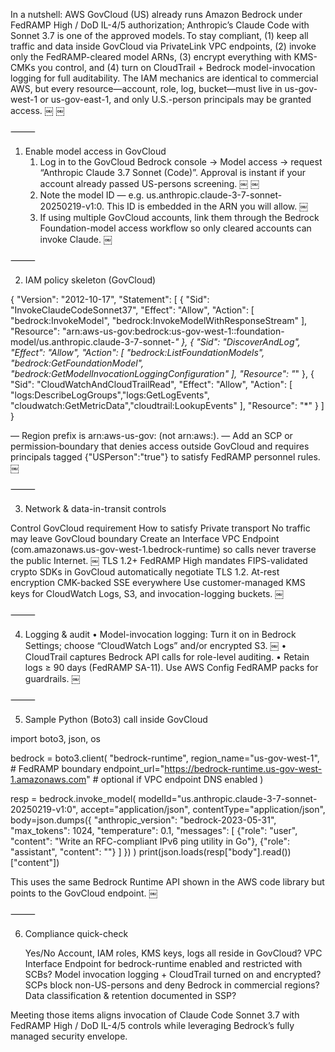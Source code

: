 In a nutshell: AWS GovCloud (US) already runs Amazon Bedrock under FedRAMP High / DoD IL-4/5 authorization; Anthropic’s Claude Code with Sonnet 3.7 is one of the approved models. To stay compliant, (1) keep all traffic and data inside GovCloud via PrivateLink VPC endpoints, (2) invoke only the FedRAMP-cleared model ARNs, (3) encrypt everything with KMS-CMKs you control, and (4) turn on CloudTrail + Bedrock model-invocation logging for full auditability.  The IAM mechanics are identical to commercial AWS, but every resource—account, role, log, bucket—must live in us-gov-west-1 or us-gov-east-1, and only U.S.-person principals may be granted access.  ￼ ￼

⸻

1. Enable model access in GovCloud
    1.	Log in to the GovCloud Bedrock console → Model access → request “Anthropic Claude 3.7 Sonnet (Code)”. Approval is instant if your account already passed US-persons screening.  ￼ ￼
    2.	Note the model ID ― e.g. us.anthropic.claude-3-7-sonnet-20250219-v1:0. This ID is embedded in the ARN you will allow.  ￼
    3.	If using multiple GovCloud accounts, link them through the Bedrock Foundation-model access workflow so only cleared accounts can invoke Claude.  ￼

⸻

2. IAM policy skeleton (GovCloud)

{
"Version": "2012-10-17",
"Statement": [
{
"Sid": "InvokeClaudeCodeSonnet37",
"Effect": "Allow",
"Action": [
"bedrock:InvokeModel",
"bedrock:InvokeModelWithResponseStream"
],
"Resource": "arn:aws-us-gov:bedrock:us-gov-west-1::foundation-model/us.anthropic.claude-3-7-sonnet-*"
},
{
"Sid": "DiscoverAndLog",
"Effect": "Allow",
"Action": [
"bedrock:ListFoundationModels",
"bedrock:GetFoundationModel",
"bedrock:GetModelInvocationLoggingConfiguration"
],
"Resource": "*"
},
{
"Sid": "CloudWatchAndCloudTrailRead",
"Effect": "Allow",
"Action": [
"logs:DescribeLogGroups","logs:GetLogEvents",
"cloudwatch:GetMetricData","cloudtrail:LookupEvents"
],
"Resource": "*"
}
]
}

— Region prefix is arn:aws-us-gov: (not arn:aws:).
— Add an SCP or permission‐boundary that denies access outside GovCloud and requires principals tagged {"USPerson":"true"} to satisfy FedRAMP personnel rules.  ￼

⸻

3. Network & data-in-transit controls

Control	GovCloud requirement	How to satisfy
Private transport	No traffic may leave GovCloud boundary	Create an Interface VPC Endpoint (com.amazonaws.us-gov-west-1.bedrock-runtime) so calls never traverse the public Internet.  ￼
TLS 1.2+	FedRAMP High mandates FIPS-validated crypto	SDKs in GovCloud automatically negotiate TLS 1.2.
At-rest encryption	CMK-backed SSE everywhere	Use customer-managed KMS keys for CloudWatch Logs, S3, and invocation-logging buckets.  ￼


⸻

4. Logging & audit
   •	Model-invocation logging: Turn it on in Bedrock Settings; choose “CloudWatch Logs” and/or encrypted S3.  ￼
   •	CloudTrail captures Bedrock API calls for role-level auditing.
   •	Retain logs ≥ 90 days (FedRAMP SA-11). Use AWS Config FedRAMP packs for guardrails.  ￼

⸻

5. Sample Python (Boto3) call inside GovCloud

import boto3, json, os

bedrock = boto3.client(
"bedrock-runtime",
region_name="us-gov-west-1",  # FedRAMP boundary
endpoint_url="https://bedrock-runtime.us-gov-west-1.amazonaws.com"  # optional if VPC endpoint DNS enabled
)

resp = bedrock.invoke_model(
modelId="us.anthropic.claude-3-7-sonnet-20250219-v1:0",
accept="application/json",
contentType="application/json",
body=json.dumps({
"anthropic_version": "bedrock-2023-05-31",
"max_tokens": 1024,
"temperature": 0.1,
"messages": [
{"role": "user", "content": "Write an RFC-compliant IPv6 ping utility in Go"},
{"role": "assistant", "content": ""}
]
})
)
print(json.loads(resp["body"].read())["content"])

This uses the same Bedrock Runtime API shown in the AWS code library but points to the GovCloud endpoint.  ￼

⸻

6. Compliance quick-check

   Yes/No
   Account, IAM roles, KMS keys, logs all reside in GovCloud?
   VPC Interface Endpoint for bedrock-runtime enabled and restricted with SCBs?
   Model invocation logging + CloudTrail turned on and encrypted?
   SCPs block non-US-persons and deny Bedrock in commercial regions?
   Data classification & retention documented in SSP?

Meeting those items aligns invocation of Claude Code Sonnet 3.7 with FedRAMP High / DoD IL-4/5 controls while leveraging Bedrock’s fully managed security envelope.
